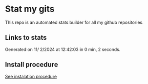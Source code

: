 # Stat my gits

This repo is an automated stats builder for all my github repositories.

## Links to stats


Generated on 11/ 2/2024 at 12:42:03 in 0 min, 2 seconds.

## Install procedure

[See instalation procedure](./src/install.md)
